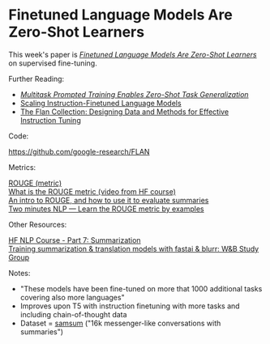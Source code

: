 # Finetuned Language Models Are Zero-Shot Learners

This week's paper is [*Finetuned Language Models Are Zero-Shot Learners*](https://arxiv.org/abs/2109.01652) on supervised fine-tuning.

Further Reading:
- [*Multitask Prompted Training Enables Zero-Shot Task Generalization*](https://arxiv.org/abs/2110.08207) 
- [Scaling Instruction-Finetuned Language Models](https://arxiv.org/pdf/2210.11416.pdf) 
- [The Flan Collection: Designing Data and Methods for Effective Instruction Tuning](https://arxiv.org/abs/2301.13688)

Code: 

https://github.com/google-research/FLAN

Metrics:

[ROUGE (metric)](https://en.wikipedia.org/wiki/ROUGE_(metric)) \
[What is the ROUGE metric (video from HF course)](https://www.youtube.com/watch?v=TMshhnrEXlg) \
[An intro to ROUGE, and how to use it to evaluate summaries](https://www.freecodecamp.org/news/what-is-rouge-and-how-it-works-for-evaluation-of-summaries-e059fb8ac840/) \
[Two minutes NLP — Learn the ROUGE metric by examples](https://medium.com/nlplanet/two-minutes-nlp-learn-the-rouge-metric-by-examples-f179cc285499)

Other Resources:

[HF NLP Course - Part 7: Summarization](https://huggingface.co/learn/nlp-course/en/chapter7/5?fw=pt#summarization) \
[Training summarization & translation models with fastai & blurr: W&B Study Group](https://www.youtube.com/watch?v=Jsz4E2iNXUA)

Notes:

* "These models have been fine-tuned on more that 1000 additional tasks covering also more languages" 
* Improves upon T5 with instruction finetuning with more tasks and including chain-of-thought data 
* Dataset = [samsum](https://huggingface.co/datasets/samsum) ("16k messenger-like conversations with summaries") 
